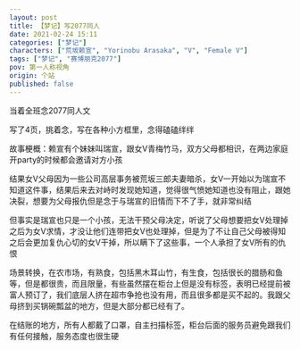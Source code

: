 ```yaml
---
layout: post
title: 【梦记】写2077同人
date: 2021-02-24 15:11
categories: ["梦记"]
characters: ["荒坂赖宣", "Yorinobu Arasaka", "V", "Female V"]
tags: ["梦记", "赛博朋克2077"]
pov: 第一人称视角
origin: 个站
published: false
---
```


当着全班念2077同人文

写了4页，挑着念，写在各种小方框里，念得磕磕绊绊

故事梗概：赖宣有个妹妹叫瑞宣，跟女V青梅竹马，双方父母都相识，在两边家庭开party的时候都会邀请对方小孩

结果女V父母因为一些公司高层事务被荒坂三郎夫妻暗杀，女V一开始以为瑞宣不知道这件事，结果后来去对峙时发现她知道，觉得很气愤她知道也没有阻止，跟她决裂，想要为父母报仇但是念于与瑞宣的旧情而下不了手，就非常纠结

但事实是瑞宣也只是一个小孩，无法干预父母决定，听说了父母想要把女V处理掉之后为女V求情，才没让他们连带把女V也处理掉，但是为了不让自己父母被得知之后会更加复仇心切的女V干掉，所以瞒下了这些事，一个人承担了女V所有的仇恨

场景转换，在农市场，有熟食，包括黑木耳山竹，有生食，包括很长的腊肠和鱼等，但是都很贵，而且限量，有些虽然摆在柜台上但是没有标签，表明已经提前被富人预订了，我们底层人挤在超市争抢也没有用，而且很多都是买不起的。我跟父母挤到买锅碗瓢盆的地方，但是大部分都已经有了。

在结账的地方，所有人都戴了口罩，自主扫描标签，柜台后面的服务员避免跟我们有任何接触，服务态度也很生硬

